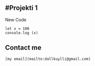 ## **#Projekti 1**
New Code

    let x = 100
    console.log (x)
   
   ## Contact me
    [my email](mailto:dallkuylli@gmail.com)
